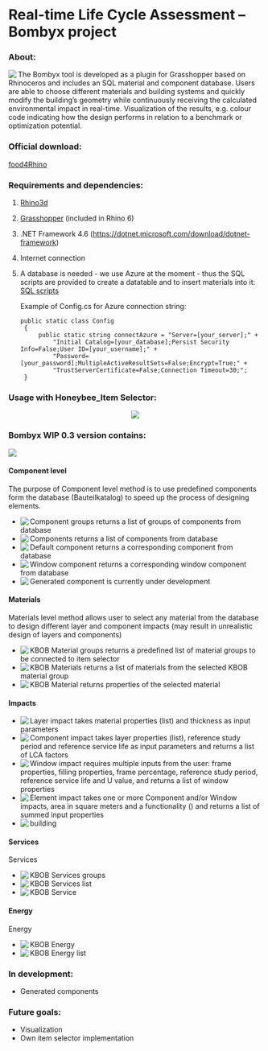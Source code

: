 
# Real-time Life Cycle Assessment – Bombyx project

### About:
<img align="left" src="https://i.imgur.com/aJduNdT.png">
The Bombyx tool is developed as a plugin for Grasshopper based on Rhinoceros and includes an SQL material and component database. Users are able to choose different materials and building systems and quickly modify the building’s geometry while continuously receiving the calculated environmental impact in real-time. Visualization of the results, e.g. colour code indicating how the design performs in relation to a benchmark or optimization potential. 


### Official download:
[food4Rhino](https://www.food4rhino.com/app/bombyx)


### Requirements and dependencies:
1. [Rhino3d](https://www.rhino3d.com/)
2. [Grasshopper](https://www.grasshopper3d.com/) (included in Rhino 6)
3. .NET Framework 4.6 (https://dotnet.microsoft.com/download/dotnet-framework)
4. Internet connection
5. A database is needed - we use Azure at the moment - thus the SQL scripts are provided to create a datatable and to insert materials into it:   
   [SQL scripts](../master/Bombyx.Data/SQLscripts)
   
   Example of Config.cs for Azure connection string:
   
   ```
   public static class Config
    {
        public static string connectAzure = "Server=[your_server];" +
            "Initial Catalog=[your_database];Persist Security Info=False;User ID=[your_username];" +
            "Password=[your_password];MultipleActiveResultSets=False;Encrypt=True;" +
            "TrustServerCertificate=False;Connection Timeout=30;";
    }
   ```


### Usage with Honeybee_Item Selector:
<p align="center">
   <img src="https://i.imgur.com/kOlomya.png">
</p>

### Bombyx WIP 0.3 version contains:
<img src="https://i.imgur.com/Qwha58A.png">

#### Component level
The purpose of Component level method is to use predefined components form the database (Bauteilkatalog) to speed up the process of designing elements.


* <img align="left" src="https://i.imgur.com/F293wrp.png"> Component groups returns a list of groups of components from database
* <img align="left" src="https://i.imgur.com/WoeUszU.png"> Components returns a list of components from database
* <img align="left" src="https://i.imgur.com/C7gY4K8.png"> Default component returns a corresponding component from database
* <img align="left" src="https://i.imgur.com/AUMqIlM.png"> Window component returns a corresponding window component from database
* <img align="left" src="https://i.imgur.com/V2BobEe.png"> Generated component is currently under development


#### Materials
Materials level method allows user to select any material from the database to design different layer and component impacts (may result in unrealistic design of layers and components)


* <img align="left" src="https://i.imgur.com/23wYHjz.png"> KBOB Material groups returns a predefined list of material groups to be connected to item selector
* <img align="left" src="https://i.imgur.com/DsVmjsW.png"> KBOB Materials returns a list of materials from the selected KBOB material group
* <img align="left" src="https://i.imgur.com/dRbvd8Y.png"> KBOB Material returns properties of the selected material


#### Impacts

* <img align="left" src="https://i.imgur.com/ZBn5cud.png"> Layer impact takes material properties (list) and thickness as input parameters
* <img align="left" src="https://i.imgur.com/tjWF6Zl.png"> Component impact takes layer properties (list), reference study period and reference service life as input parameters and returns a list of LCA factors
* <img align="left" src="https://i.imgur.com/tvMHrQU.png"> Window impact requires multiple inputs from the user: frame properties, filling properties, frame percentage, reference study period, reference service life and U value, and returns a list of window properties
* <img align="left" src="https://i.imgur.com/UScf1bV.png"> Element impact takes one or more Component and/or Window impacts, area in square meters and a functionality () and returns a list of summed input properties
* <img align="left" src="https://i.imgur.com/littJit.png"> building


#### Services
Services


* <img align="left" src="https://i.imgur.com/tG3BK1b.png"> KBOB Services groups 
* <img align="left" src="https://i.imgur.com/sOQekAn.png"> KBOB Services list 
* <img align="left" src="https://i.imgur.com/QDmu5fd.png"> KBOB Service


#### Energy
Energy


* <img align="left" src="https://i.imgur.com/pUaY2H5.png"> KBOB Energy
* <img align="left" src="https://i.imgur.com/dUzZUKK.png"> KBOB Energy list 


### In development:
- Generated components


### Future goals:
+ Visualization
+ Own item selector implementation
